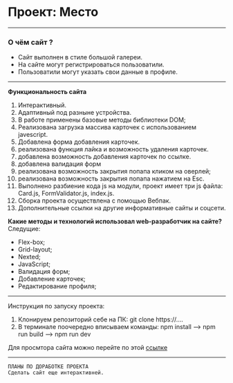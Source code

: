 # Проект: Место
___
### О чём сайт ?
* Сайт выполнен в стиле большой галереи.
* На сайте могут регистрироваться пользоватили.
* Пользоватили могут указать свои данные в профиле.
___
**Функциональность сайта**
1. Интерактивный.
2. Адаптивный под разныне устройства.
3. В работе применены базовые методы библиотеки DOM;
4. Реализована загрузка массива карточек с использованием javescript.
5. Добавлена форма добавления карточек.
6. реализована функция лайка и возможность удаления карточек.
7. добавлена возможность добавления карточек по ссылке.
8. добавлена валидация форм
9. реализована возможность закрытия попапа кликом на оверлей;
10. реализована возможность закрытия попапа нажатием на Esc.
11. Выполнено разбиение кода js на модули, проект имеет три js файла: Card.js, FormValidator.js, index.js.
12. Сборка проекта осуществлена с помощью Вебпак.
13. Дополнительные ссылки на другие информативные сайты и соцсети.

**Какие методы и технологий  использовал web-разработчик на сайте?**
Следущие:
* Flex-box;
* Grid-layout;
* Nexted;
* JavaScript;
* Валидация форм;
* Добавление карточек;
* Редактирование профиля;
___
Инструкция по запуску проекта:

1. Клонируем репозиторий себе на ПК: git clone https://....
2. В терминале поочередно вписываем команды: npm install --> npm run build --> npm run dev

Для просмтора сайта можно перейте по этой [ссылке]( https://vasilii-0009.github.io/mesto/)
___
```
ПЛАНЫ ПО ДОРАБОТКЕ ПРОЕКТА
Сделать сайт еще интерактивней.

```
